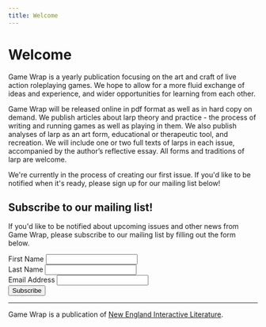 ```yaml
---
title: Welcome
---
```


# Welcome

Game Wrap is a yearly publication focusing on the art and craft of live action roleplaying games. We hope to allow for a more fluid exchange of ideas and experience, and wider opportunities for learning from each other.

Game Wrap will be released online in pdf format as well as in hard copy on demand. We publish articles about larp theory and practice - the process of writing and running games as well as playing in them. We also publish analyses of larp as an art form, educational or therapeutic tool, and recreation. We will include one or two full texts of larps in each issue, accompanied by the author’s reflective essay. All forms and traditions of larp are welcome.

We're currently in the process of creating our first issue.  If you'd like to be notified when it's ready, please sign up for our mailing list below!

<!-- Begin MailChimp Signup Form -->
<div id="mc_embed_signup" class="panel panel-default" style="margin-top: 2em">
  <div class="panel-body">
    <form action="//interconlarp.us1.list-manage.com/subscribe/post?u=5e60a19a38b901e64d8066279&amp;id=d186505bb6" method="post" id="mc-embedded-subscribe-form" name="mc-embedded-subscribe-form" class="validate form" target="_blank" novalidate>
      <div id="mc_embed_signup_scroll">
    	<h2 style="margin-top: 0">Subscribe to our mailing list!</h2>
      <p>If you'd like to be notified about upcoming issues and other news from Game Wrap, please subscribe to our mailing list by filling out the form below.</p>
      <div class="row">
        <div class="col-sm-6">
          <div class="mc-field-group form-group">
          	<label for="mce-FNAME">First Name</label>
          	<input type="text" value="" name="FNAME" class="form-control" id="mce-FNAME">
          </div>
        </div>
        <div class="col-sm-6">
          <div class="mc-field-group form-group">
          	<label for="mce-LNAME">Last Name </label>
          	<input type="text" value="" name="LNAME" class="form-control" id="mce-LNAME">
          </div>
        </div>
      </div>
      <div class="mc-field-group form-group">
        <label for="mce-EMAIL">Email Address</label>
        <input type="email" value="" name="EMAIL" class="form-control required email" id="mce-EMAIL">
      </div>
    	<div id="mce-responses" class="clear">
    		<div class="response alert-danger" id="mce-error-response" style="display:none"></div>
    		<div class="response alert-success" id="mce-success-response" style="display:none"></div>
    	</div>    <!-- real people should not fill this in and expect good things - do not remove this or risk form bot signups-->
        <div style="position: absolute; left: -5000px;" aria-hidden="true"><input type="text" name="b_5e60a19a38b901e64d8066279_d186505bb6" tabindex="-1" value=""></div>
        <div class="clear"><input type="submit" value="Subscribe" name="subscribe" id="mc-embedded-subscribe" class="button btn btn-primary"></div>
        </div>
    </form>
  </div>
</div>

<!--End mc_embed_signup-->

<hr/>

Game Wrap is a publication of [New England Interactive Literature](http://www.interactiveliterature.org).